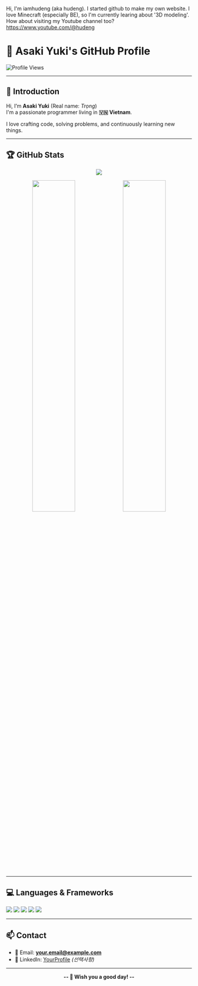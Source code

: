 Hi, I'm iamhudeng (aka hudeng).
I started github to make my own website.
I love Minecraft (especially BE), so I'm currently learing about '3D modeling'.
How about visiting my Youtube channel too?
https://www.youtube.com/@hudeng

# 🌸 Asaki Yuki's GitHub Profile

![Profile Views](https://komarev.com/ghpvc/?username=AsakiYuki&label=Profile%20views&color=brightgreen&style=flat)

---

## 👋 Introduction

Hi, I’m **Asaki Yuki** (Real name: *Trọng*)  
I'm a passionate programmer living in **🇻🇳 Vietnam**.

I love crafting code, solving problems, and continuously learning new things.

---

## 🏆 GitHub Stats

<p align="center">
  <img src="https://github-profile-trophy.vercel.app/?username=iamhudeng&theme=gruvbox&column=7&margin-w=10&no-frame=true"/>
</p>

<p align="center">
  <img src="https://github-readme-stats.vercel.app/api?username=iamhudeng&show_icons=true&theme=tokyonight" width="48%"/>
  <img src="https://github-readme-stats.vercel.app/api/top-langs/?username=iamhudeng&layout=compact&theme=tokyonight" width="48%"/>
</p>

---

## 💻 Languages & Frameworks

<p>
  <img src="https://img.shields.io/badge/C++-00599C?style=for-the-badge&logo=c%2B%2B&logoColor=white"/>
  <img src="https://img.shields.io/badge/Python-3776AB?style=for-the-badge&logo=python&logoColor=white"/>
  <img src="https://img.shields.io/badge/JavaScript-F7DF1E?style=for-the-badge&logo=javascript&logoColor=black"/>
  <img src="https://img.shields.io/badge/Node.js-339933?style=for-the-badge&logo=node.js&logoColor=white"/>
  <img src="https://img.shields.io/badge/React-20232A?style=for-the-badge&logo=react&logoColor=61DAFB"/>
</p>

---

## 📫 Contact

- 📧 Email: **your.email@example.com**  
- 💼 LinkedIn: [YourProfile](https://linkedin.com/in/yourprofile) *(선택사항)*

---

<p align="center"><b>-- 🌟 Wish you a good day! --</b></p>
